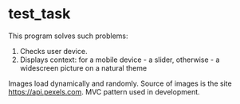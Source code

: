 # test_task

This program solves such problems:
1. Checks user device.
2. Displays context: for a mobile device - a slider, otherwise - a widescreen picture on a natural theme

Images load dynamically and randomly. Source of images is the site https://api.pexels.com.
MVC pattern used in development.

